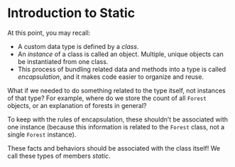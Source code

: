 # Introduction to Static
At this point, you may recall:

- A custom data type is defined by a *class*.
- An *instance* of a class is called an object. Multiple, unique objects can be instantiated from one class.
- This process of bundling related data and methods into a type is called *encapsulation*, and it makes code easier to organize and reuse.

What if we needed to do something related to the type itself, not instances of that type? For example, where do we store the count of all ```Forest``` objects, or an explanation of forests in general?

To keep with the rules of encapsulation, these shouldn’t be associated with one instance (because this information is related to the ```Forest``` class, not a single ```Forest``` instance).

These facts and behaviors should be associated with the class itself! We call these types of members *static*.